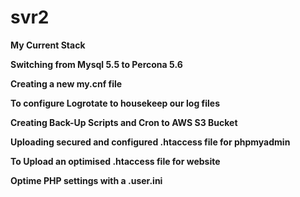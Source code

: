# svr2

<b> My Current Stack </b>

<b>Switching from Mysql 5.5 to Percona 5.6</b>

<b>Creating a new my.cnf file</b>

<b>To configure Logrotate to housekeep our log files</b>

<b> Creating Back-Up Scripts and Cron to AWS S3 Bucket</b>

<b>Uploading secured and configured .htaccess file for phpmyadmin</b>

<b> To Upload an optimised .htaccess file for website</b>

<b> Optime PHP settings with a .user.ini</b>

